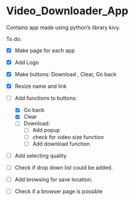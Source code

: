 # Video_Downloader_App
Contains app made using python’s library kivy.

To do:
- [x]  Make page for each app
- [x] Add Logo 
- [x] Make buttons: Download , Clear, Go back
- [x] Resize name and link
- [ ] Add functions to buttons:
     - [x] Go back
     - [x] Clear
     - [ ] Download:
          - [ ] Add popup
          - [ ] check for video size function
          - [ ] Add download function
- [ ] Add selecting quality
- [ ] Check if drop down list could be added.
- [ ] Add browsing for save location.           
- [ ] Check if a browser page is possible
 
